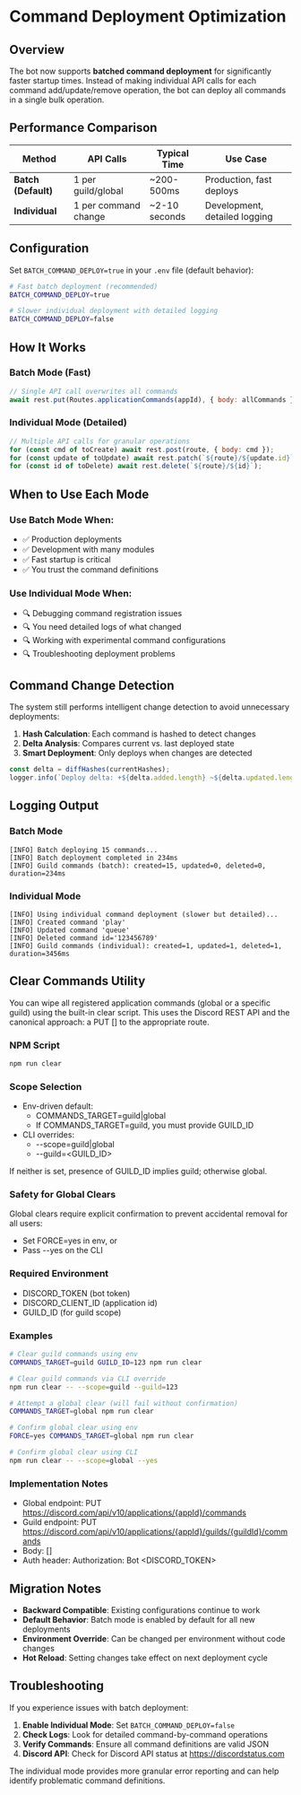 # Command Deployment Optimization

## Overview

The bot now supports **batched command deployment** for significantly faster startup times. Instead of making individual API calls for each command add/update/remove operation, the bot can deploy all commands in a single bulk operation.

## Performance Comparison

| Method | API Calls | Typical Time | Use Case |
|--------|-----------|--------------|----------|
| **Batch (Default)** | 1 per guild/global | ~200-500ms | Production, fast deploys |
| **Individual** | 1 per command change | ~2-10 seconds | Development, detailed logging |

## Configuration

Set `BATCH_COMMAND_DEPLOY=true` in your `.env` file (default behavior):

```bash
# Fast batch deployment (recommended)
BATCH_COMMAND_DEPLOY=true

# Slower individual deployment with detailed logging
BATCH_COMMAND_DEPLOY=false
```

## How It Works

### Batch Mode (Fast)
```javascript
// Single API call overwrites all commands
await rest.put(Routes.applicationCommands(appId), { body: allCommands });
```

### Individual Mode (Detailed)
```javascript
// Multiple API calls for granular operations
for (const cmd of toCreate) await rest.post(route, { body: cmd });
for (const update of toUpdate) await rest.patch(`${route}/${update.id}`, { body: update.body });
for (const id of toDelete) await rest.delete(`${route}/${id}`);
```

## When to Use Each Mode

### Use Batch Mode When:
- ✅ Production deployments
- ✅ Development with many modules
- ✅ Fast startup is critical
- ✅ You trust the command definitions

### Use Individual Mode When:
- 🔍 Debugging command registration issues
- 🔍 You need detailed logs of what changed
- 🔍 Working with experimental command configurations
- 🔍 Troubleshooting deployment problems

## Command Change Detection

The system still performs intelligent change detection to avoid unnecessary deployments:

1. **Hash Calculation**: Each command is hashed to detect changes
2. **Delta Analysis**: Compares current vs. last deployed state
3. **Smart Deployment**: Only deploys when changes are detected

```javascript
const delta = diffHashes(currentHashes);
logger.info(`Deploy delta: +${delta.added.length} ~${delta.updated.length} -${delta.removed.length}`);
```

## Logging Output

### Batch Mode
```
[INFO] Batch deploying 15 commands...
[INFO] Batch deployment completed in 234ms
[INFO] Guild commands (batch): created=15, updated=0, deleted=0, duration=234ms
```

### Individual Mode
```
[INFO] Using individual command deployment (slower but detailed)...
[INFO] Created command 'play'
[INFO] Updated command 'queue'
[INFO] Deleted command id='123456789'
[INFO] Guild commands (individual): created=1, updated=1, deleted=1, duration=3456ms
```

## Clear Commands Utility

You can wipe all registered application commands (global or a specific guild) using the built-in clear script. This uses the Discord REST API and the canonical approach: a PUT [] to the appropriate route.

### NPM Script

```bash
npm run clear
```

### Scope Selection

- Env-driven default:
  - COMMANDS_TARGET=guild|global
  - If COMMANDS_TARGET=guild, you must provide GUILD_ID
- CLI overrides:
  - --scope=guild|global
  - --guild=<GUILD_ID>

If neither is set, presence of GUILD_ID implies guild; otherwise global.

### Safety for Global Clears

Global clears require explicit confirmation to prevent accidental removal for all users:

- Set FORCE=yes in env, or
- Pass --yes on the CLI

### Required Environment

- DISCORD_TOKEN (bot token)
- DISCORD_CLIENT_ID (application id)
- GUILD_ID (for guild scope)

### Examples

```bash
# Clear guild commands using env
COMMANDS_TARGET=guild GUILD_ID=123 npm run clear

# Clear guild commands via CLI override
npm run clear -- --scope=guild --guild=123

# Attempt a global clear (will fail without confirmation)
COMMANDS_TARGET=global npm run clear

# Confirm global clear using env
FORCE=yes COMMANDS_TARGET=global npm run clear

# Confirm global clear using CLI
npm run clear -- --scope=global --yes
```

### Implementation Notes

- Global endpoint: PUT https://discord.com/api/v10/applications/{appId}/commands
- Guild endpoint: PUT https://discord.com/api/v10/applications/{appId}/guilds/{guildId}/commands
- Body: []
- Auth header: Authorization: Bot <DISCORD_TOKEN>

## Migration Notes

- **Backward Compatible**: Existing configurations continue to work
- **Default Behavior**: Batch mode is enabled by default for all new deployments
- **Environment Override**: Can be changed per environment without code changes
- **Hot Reload**: Setting changes take effect on next deployment cycle

## Troubleshooting

If you experience issues with batch deployment:

1. **Enable Individual Mode**: Set `BATCH_COMMAND_DEPLOY=false`
2. **Check Logs**: Look for detailed command-by-command operations
3. **Verify Commands**: Ensure all command definitions are valid JSON
4. **Discord API**: Check for Discord API status at https://discordstatus.com

The individual mode provides more granular error reporting and can help identify problematic command definitions.
